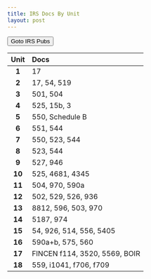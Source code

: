 ```yaml
---
title: IRS Docs By Unit
layout: post
---
```


<script>
function buttonForms() { window.open("https://www.irs.gov/forms-instructions"); }
</script>
<button onclick="buttonForms()">Goto IRS Pubs</button>

| Unit  | Docs |
|:-----:|:-----|
| **1** | 17 |
| **2** | 17, 54, 519 |
| **3** | 501, 504 |
| **4** | 525, 15b, 3 |
| **5** | 550, Schedule B |
| **6** | 551, 544 |
| **7** | 550, 523, 544 |
| **8** | 523, 544 |
| **9** | 527, 946 |
| **10** | 525, 4681, 4345 |
| **11** | 504, 970, 590a |
| **12** | 502, 529, 526, 936 |
| **13** | 8812, 596, 503, 970 |
| **14** | 5187, 974 |
| **15** | 54, 926, 514, 556, 5405 |
| **16** | 590a+b, 575, 560 |
| **17** | FINCEN f114, 3520, 5569, BOIR |
| **18** | 559, i1041, f706, f709 |